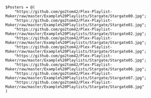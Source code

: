     $Posters = @(
        "https://github.com/go2tom42/Plex-Playlist-Maker/raw/master/Example%20Playlists/Stargate/Stargate00.jpg";
        "https://github.com/go2tom42/Plex-Playlist-Maker/raw/master/Example%20Playlists/Stargate/Stargate01.jpg";
        "https://github.com/go2tom42/Plex-Playlist-Maker/raw/master/Example%20Playlists/Stargate/Stargate02.jpg";
        "https://github.com/go2tom42/Plex-Playlist-Maker/raw/master/Example%20Playlists/Stargate/Stargate03.jpg";
        "https://github.com/go2tom42/Plex-Playlist-Maker/raw/master/Example%20Playlists/Stargate/Stargate04.jpg";
        "https://github.com/go2tom42/Plex-Playlist-Maker/raw/master/Example%20Playlists/Stargate/Stargate05.jpg";
        "https://github.com/go2tom42/Plex-Playlist-Maker/raw/master/Example%20Playlists/Stargate/Stargate06.jpg";
        "https://github.com/go2tom42/Plex-Playlist-Maker/raw/master/Example%20Playlists/Stargate/Stargate07.jpg";
        "https://github.com/go2tom42/Plex-Playlist-Maker/raw/master/Example%20Playlists/Stargate/Stargate08.jpg"
    )
